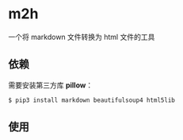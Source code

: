 # m2h

一个将 markdown 文件转换为 html 文件的工具

## 依赖

需要安装第三方库 **pillow**：

```sh
$ pip3 install markdown beautifulsoup4 html5lib
```

## 使用

```sh
```
